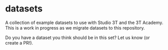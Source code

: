 # datasets
A collection of example datasets to use with Studio 3T and the 3T Academy. This is a work in progress as we migrate datasets to this repository.

Do you have a dataset you think should be in this set? Let us know (or create a PR!).


